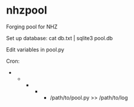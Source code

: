 nhzpool
=======

Forging pool for NHZ

Set up database:
cat db.txt | sqlite3 pool.db

Edit variables in pool.py

Cron:
* * * * * /path/to/pool.py >> /path/to/log
